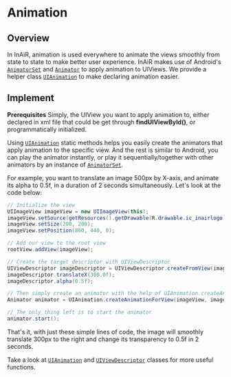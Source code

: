 # Animation

## Overview
In InAiR, animation is used everywhere to animate the views smoothly from state to state to make better user experience. InAiR makes use of Android's [`AnimatorSet`](http://developer.android.com/reference/android/animation/AnimatorSet.html) and [`Animator`](http://developer.android.com/reference/android/animation/Animator.html) to apply animation to UIViews. We provide a helper class [`UIAnimation`](#ui-animation) to make declaring animation easier.

## Implement
**Prerequisites**
Simply, the UIView you want to apply animation to, either declared in xml file that could be get through **findUIViewById()**, or programmatically initialized.

Using [`UIAnimation`](#ui-animation) static methods helps you easily create the animators that apply animation to the specific view. And the rest is similar to Android, you can play the animator instantly, or play it sequentially/together with other animators by an instance of [`AnimatorSet`](http://developer.android.com/reference/android/animation/AnimatorSet.html).

For example, you want to translate an image 500px by X-axis, and animate its alpha to 0.5f, in a duration of 2 seconds simultaneously. Let's look at the code below:

```java
// Initialize the view
UIImageView imageView = new UIImageView(this);
imageView.setSource(getResources().getDrawable(R.drawable.ic_inairlogo));
imageView.setSize(200, 200);
imageView.setPosition(860, 440, 0);

// Add our view to the root view
rootView.addView(imageView);

// Create the target descriptor with UIViewDescriptor
UIViewDescriptor imageDescriptor = UIViewDescriptor.createFromView(imageView);
imageDescriptor.translateX(300.0f);
imageDescriptor.alpha(0.5f);

// Then simply create an animator with the help of UIAnimation.createAnimationForView()
Animator animator = UIAnimation.createAnimationForView(imageView, imageDescriptor, 2000);

// The only thing left is to start the animator
animator.start();

```
That's it, with just these simple lines of code, the image will smoothly translate 300px to the right and change its transparency to 0.5f in 2 seconds.

Take a look at [`UIAnimation`](#ui-animation) and [`UIViewDescriptor`](#ui-view-descriptor) classes for more useful functions.